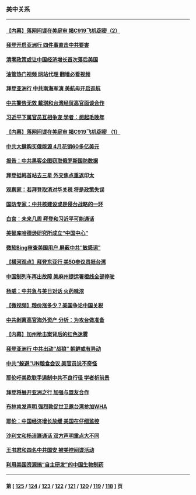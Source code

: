 ### 美中关系
---
#### [【内幕】落网间谍在美庭审 揭C919飞机窃密（2）](../../pages/nf1412576/n13742033.md?05211645) 
#### [拜登开启亚洲行 四件事直击中共要害](../../pages/nf1412576/n13741755.md?05211645) 
#### [清零政策或让中国经济增长首次落后美国](../../pages/nf1412576/n13741818.md?05211645) 
#### [油管热门视频 网站代理 翻墙必看视频](http://209.222.30.114:81/youtube.html?05211645)
#### [拜登亚洲行 中共南海军演 美航母开启巡航](../../pages/nf1412576/n13741761.md?05211645) 
#### [中共警告无效 戴琪和台湾经贸高官面谈合作](../../pages/nf1412576/n13741718.md?05211645) 
#### [习近平下属官员互相争宠 学者：想起毛晚年](../../pages/nf1412576/n13741028.md?05211645) 
#### [【内幕】落网间谍在美庭审 揭C919飞机窃密 （1）](../../pages/nf1412576/n13741269.md?05211645) 
#### [中共大肆购买俄能源 4月花销60多亿美元](../../pages/nf1412576/n13741698.md?05211645) 
#### [报告：中共黑客企图窃取俄罗斯国防数据](../../pages/nf1412576/n13741568.md?05211645) 
#### [拜登抵韩首站去三星 外交焦点重返印太](../../pages/nf1412576/n13741591.md?05211645) 
#### [观察家：若拜登取消对华关税 将是政策失误](../../pages/nf1412576/n13741274.md?05211645) 
#### [国防专家：中共核建设或是侵台战略的一环](../../pages/nf1412576/n13741297.md?05211645) 
#### [白宫：未来几周 拜登和习近平可能通话](../../pages/nf1412576/n13741150.md?05211645) 
#### [美智库哈德逊研究所成立“中国中心”](../../pages/nf1412576/n13741159.md?05211645) 
#### [微软Bing审查美国用户 屏蔽中共“敏感词”](../../pages/nf1412576/n13741031.md?05211645) 
#### [【横河观点】拜登东亚行 美50参议员挺台湾](../../pages/nf1412576/n13741104.md?05211645) 
#### [中国制列车再出故障 美麻州捷运署橙线全部停驶](../../pages/nf1412576/n13741041.md?05211645) 
#### [杨威：中共急与美日对话 火药味浓](../../pages/nf1412576/n13740330.md?05211645) 
#### [【微视频】粮价涨多少？美国争论中国关税](../../pages/nf1412576/n13740815.md?05211645) 
#### [中共剥离高官海外资产 分析：为攻台做准备](../../pages/nf1412576/n13740959.md?05211645) 
#### [【内幕】加州枪击案背后的红色迷雾](../../pages/nf1412576/n13740526.md?05211645) 
#### [拜登亚洲行 中共出动“战狼” 朝鲜或有异动](../../pages/nf1412576/n13740664.md?05211645) 
#### [中共“躲避”UN粮食会议 美官员说不奇怪](../../pages/nf1412576/n13740742.md?05211645) 
#### [耶伦吁美欧联手遏制中共不良行径 学者析前景](../../pages/nf1412576/n13740600.md?05211645) 
#### [拜登将展开亚洲之行 加强与盟友合作](../../pages/nf1412576/n13740583.md?05211645) 
#### [布林肯发声明 强烈敦促世卫邀台湾参加WHA](../../pages/nf1412576/n13740190.md?05211645) 
#### [耶伦：中国经济增长放缓 美国在仔细监控](../../pages/nf1412576/n13740151.md?05211645) 
#### [沙利文和杨洁篪通话 双方声明重点大不同](../../pages/nf1412576/n13740117.md?05211645) 
#### [王书君和四名中共国安 被美控间谍活动](../../pages/nf1412576/n13740137.md?05211645) 
#### [利用美国资源搞“自主研发”的中国生物制药](../../pages/nf1412576/n13740112.md?05211645) 

---
#### 第 [ [125](./125.md?05211645) / [124](./124.md?05211645) / [123](./123.md?05211645) / [122](./122.md?05211645) / [121](./121.md?05211645) / [120](./120.md?05211645) / [119](./119.md?05211645) / [118](./118.md?05211645) ] 页
